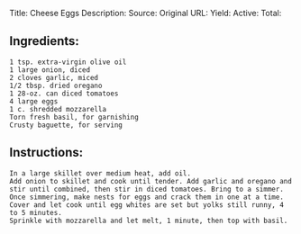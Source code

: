Title: Cheese Eggs
Description: 
Source: 
Original URL: 
Yield: 
Active: 
Total: 
## Ingredients:
	1 tsp. extra-virgin olive oil
	1 large onion, diced
	2 cloves garlic, miced
	1/2 tbsp. dried oregano
	1 28-oz. can diced tomatoes
	4 large eggs
	1 c. shredded mozzarella
	Torn fresh basil, for garnishing
	Crusty baguette, for serving

## Instructions:
	In a large skillet over medium heat, add oil.
	Add onion to skillet and cook until tender. Add garlic and oregano and stir until combined, then stir in diced tomatoes. Bring to a simmer.
	Once simmering, make nests for eggs and crack them in one at a time.
	Cover and let cook until egg whites are set but yolks still runny, 4 to 5 minutes.
	Sprinkle with mozzarella and let melt, 1 minute, then top with basil.

